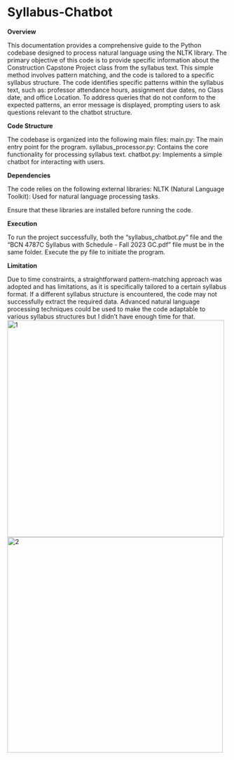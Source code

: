 # Syllabus-Chatbot

**Overview**

This documentation provides a comprehensive guide to the Python codebase designed to process natural language using the NLTK library. The primary objective of this code is to provide specific information about the Construction Capstone Project class from the syllabus text. This simple method involves pattern matching, and the code is tailored to a specific syllabus structure. The code identifies specific patterns within the syllabus text, such as: professor attendance hours, assignment due dates, no Class  date, and office Location. To address queries that do not conform to the expected patterns, an error message is displayed, prompting users to ask questions relevant to the chatbot structure. 

**Code Structure**

The codebase is organized into the following main files:
main.py: The main entry point for the program.
syllabus_processor.py: Contains the core functionality for processing syllabus text.
chatbot.py: Implements a simple chatbot for interacting with users.

**Dependencies**

The code relies on the following external libraries:
NLTK (Natural Language Toolkit): Used for natural language processing tasks.

Ensure that these libraries are installed before running the code.

**Execution**

To run the project successfully, both the “syllabus_chatbot.py” file and the “BCN 4787C Syllabus with Schedule - Fall 2023 GC.pdf” file must be in the same folder. 
Execute the py file to initiate the program.

**Limitation**

Due to time constraints, a straightforward pattern-matching approach was adopted and has limitations, as it is specifically tailored to a certain syllabus format. If a different syllabus structure is encountered, the code may not successfully extract the required data. Advanced natural language processing techniques could be used to make the code adaptable to various syllabus structures but I didn’t have enough time for that.
<img width="495" alt="1" src="https://github.com/NoraSarhadi/Syllabus-Chatbot/assets/155926181/f8a07242-03e2-4a23-b95a-f3fa8f5e338d">
<img width="492" alt="2" src="https://github.com/NoraSarhadi/Syllabus-Chatbot/assets/155926181/2cd230e5-0303-4e98-ad6a-dee35ec687b6">
